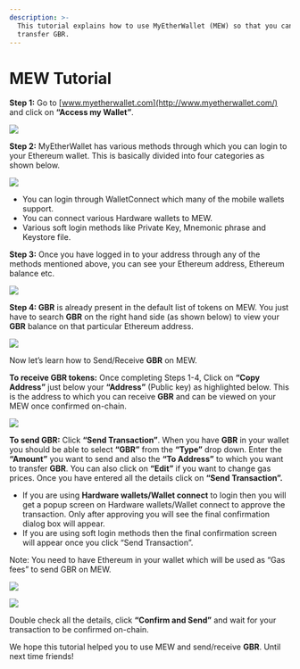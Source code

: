 ```yaml
---
description: >-
  This tutorial explains how to use MyEtherWallet (MEW) so that you can view and
  transfer GBR.
---
```


# MEW Tutorial

**Step 1:** Go to [www.myetherwallet.com](http://www.myetherwallet.com/) and click on **“Access my Wallet”**.

![](../.gitbook/assets/2%20%283%29.png)

**Step 2:** MyEtherWallet has various methods through which you can login to your Ethereum wallet. This is basically divided into four categories as shown below.

![](../.gitbook/assets/1%20%282%29.png)

* You can login through WalletConnect which many of the mobile wallets support.
* You can connect various Hardware wallets to MEW.
* Various soft login methods like Private Key, Mnemonic phrase and Keystore file.

**Step 3:** Once you have logged in to your address through any of the methods mentioned above, you can see your Ethereum address, Ethereum balance etc.

![](../.gitbook/assets/6%20%283%29.png)

**Step 4: GBR** is already present in the default list of tokens on MEW. You just have to search **GBR** on the right hand side \(as shown below\) to view your **GBR** balance on that particular Ethereum address.

![](../.gitbook/assets/7%20%282%29.png)

Now let’s learn how to Send/Receive **GBR** on MEW.

**To receive GBR tokens:** Once completing Steps 1-4, Click on **“Copy Address”** just below your **“Address”** \(Public key\) as highlighted below. This is the address to which you can receive **GBR** and can be viewed on your MEW once confirmed on-chain.

![](../.gitbook/assets/8.png)

**To send GBR:** Click **“Send Transaction”**. When you have **GBR** in your wallet you should be able to select **“GBR”** from the **“Type”** drop down. Enter the **“Amount”** you want to send and also the **“To Address”** to which you want to transfer **GBR**. You can also click on **“Edit”** if you want to change gas prices. Once you have entered all the details click on **“Send Transaction”.**

* If you are using **Hardware wallets/Wallet connect** to login then you will get a popup screen on Hardware wallets/Wallet connect to approve the transaction. Only after approving you will see the final confirmation dialog box will appear.
*  If you are using soft login methods then the final confirmation screen will appear once you click “Send Transaction”.

Note: You need to have Ethereum in your wallet which will be used as “Gas fees” to send GBR on MEW.

![](../.gitbook/assets/9%20%282%29.png)

![](../.gitbook/assets/10%20%281%29.png)

Double check all the details, click **“Confirm and Send”** and wait for your transaction to be confirmed on-chain.

We hope this tutorial helped you to use MEW and send/receive **GBR**. Until next time friends!

